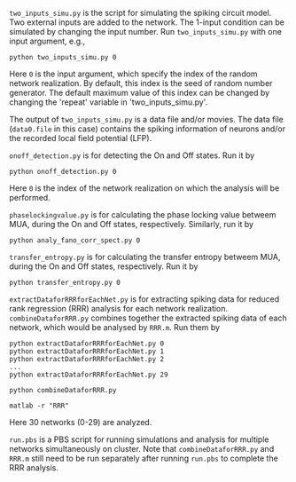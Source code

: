 `two_inputs_simu.py` is the script for simulating the spiking circuit model.
Two external inputs are added to the network. The 1-input condition can be simulated by changing the input number.
Run `two_inputs_simu.py` with one input argument, e.g.,

```
python two_inputs_simu.py 0
```

Here `0` is the input argument, which specify the index of the random network realization.
By default, this index is the seed of random number generator.
The default maximum value of this index can be changed by changing the 'repeat' variable in 'two_inputs_simu.py'.

The output of `two_inputs_simu.py` is a data file and/or movies.
The data file (`data0.file` in this case) contains the spiking information of neurons and/or the recorded local field potential (LFP).

`onoff_detection.py` is for detecting the On and Off states.
Run it by
```
python onoff_detection.py 0
```
Here `0` is the index of the network realization on which the analysis will be performed.

`phaselockingvalue.py` is for calculating the phase locking value betweem MUA, during the On and Off states, respectively.
Similarly, run it by
```
python analy_fano_corr_spect.py 0
```

`transfer_entropy.py` is for calculating the transfer entropy betweem MUA, during the On and Off states, respectively.
Run it by
```
python transfer_entropy.py 0
```

`extractDataforRRRforEachNet.py` is for extracting spiking data for reduced rank regression (RRR) analysis for each network realization.
`combineDataforRRR.py` combines together the extracted spiking data of each network, which would be analysed by `RRR.m`.
Run them by
```
python extractDataforRRRforEachNet.py 0
python extractDataforRRRforEachNet.py 1
python extractDataforRRRforEachNet.py 2
...
python extractDataforRRRforEachNet.py 29

python combineDataforRRR.py 

matlab -r "RRR"
```
Here 30 networks (0-29) are analyzed. 


`run.pbs` is a PBS script for running simulations and analysis for multiple networks simultaneously on cluster.
Note that `combineDataforRRR.py` and `RRR.m` still need to be run separately after running `run.pbs` to complete the RRR analysis. 

